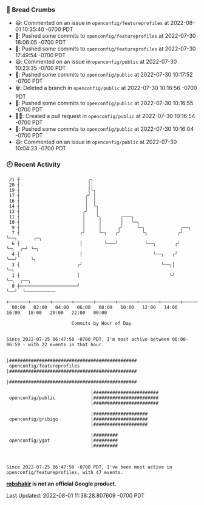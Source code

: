 ### 🍞 Bread Crumbs

 * 😃: Commented on an issue in `openconfig/featureprofiles` at 2022-08-01 10:35:40 -0700 PDT
 * 🚢: Pushed some commits to `openconfig/featureprofiles` at 2022-07-30 18:06:05 -0700 PDT
 * 🚢: Pushed some commits to `openconfig/featureprofiles` at 2022-07-30 17:49:54 -0700 PDT
 * 😃: Commented on an issue in `openconfig/public` at 2022-07-30 10:23:35 -0700 PDT
 * 🚢: Pushed some commits to `openconfig/public` at 2022-07-30 10:17:52 -0700 PDT
 * 🗑: Deleted a branch in `openconfig/public` at 2022-07-30 10:16:56 -0700 PDT
 * 🚢: Pushed some commits to `openconfig/public` at 2022-07-30 10:16:55 -0700 PDT
 * ✍🏼: Created a pull request in `openconfig/public` at 2022-07-30 10:16:54 -0700 PDT
 * 🚢: Pushed some commits to `openconfig/public` at 2022-07-30 10:16:04 -0700 PDT
 * 😃: Commented on an issue in `openconfig/public` at 2022-07-30 10:04:23 -0700 PDT

### 🕘 Recent Activity
```
 21 ┼                         ╭╮
 20 ┤                         ││
 19 ┤                         │╰╮
 17 ┤                        ╭╯ │
 16 ┤                        │  │
 14 ┤                        │  ╰╮
 13 ┤                       ╭╯   │
 11 ┤                       │    ╰╮       ╭───╮
 10 ┤                       │     │       │   ╰─╮
  9 ┤                       │     │      ╭╯     ╰─╮             ╭──╮
  7 ┤                      ╭╯     ╰─╮   ╭╯        ╰╮           ╭╯  ╰──╮      ╭─╮
  6 ┤                      │        ╰───╯          ╰──╮       ╭╯      ╰─╮  ╭─╯ ╰─╮
  4 ┤                      │                          ╰──╮   ╭╯         ╰──╯     ╰╮
  3 ┤                     ╭╯                             ╰──╮│                    ╰─╮
  1 ┤                     │                                 ╰╯                      ╰─╮  ╭──╮
  0 ┼─────────────────────╯                                                           ╰──╯  ╰───────────
    +───────+───────+───────+───────+───────+───────+───────+───────+───────+───────+───────+───────+────
  00:00   02:00   04:00   06:00   08:00   10:00   12:00   14:00   16:00   18:00   20:00   22:00   00:00   

						Commits by Hour of Day


Since 2022-07-25 06:47:58 -0700 PDT, I'm most active between 06:00-06:59 - with 22 events in that hour.

```



```
                               |###############################################
 openconfig/featureprofiles    |###############################################
                               |###############################################

                               |########################
 openconfig/public             |########################
                               |########################

                               |####################
 openconfig/gribigo            |####################
                               |####################

                               |#########
 openconfig/ygot               |#########
                               |#########



Since 2022-07-25 06:47:58 -0700 PDT, I've been most active in openconfig/featureprofiles, with 47 events.

```
**[robshakir](mailto:robjs@google.com) is not an official Google product.**  


Last Updated: 2022-08-01 11:38:28.807609 -0700 PDT
